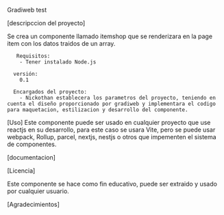 Gradiweb test

[descripccion del proyecto]

Se crea un componente llamado itemshop que se renderizara en la page item con los datos traidos de un array.

       Requisitos:
        - Tener instalado Node.js

      versión:
        0.1

      Encargados del proyecto:
        - Nickothan establecera los parametros del proyecto, teniendo en cuenta el diseño proporcionado por gradiweb y implementara el codigo para maquetacion, estilizacion y desarrollo del componente.

[Uso]
Este componente puede ser usado en cualquier proyecto que use reactjs en su desarrollo, para este caso se usara Vite, pero se puede usar webpack, Rollup, parcel, nextjs, nestjs o otros que impementen el sistema de componentes.

[documentacion]

[Licencia]

Este componente se hace como fin educativo, puede ser extraido y usado por cualquier usuario.

[Agradecimientos]
